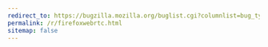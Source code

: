 ```yaml
---
redirect_to: https://bugzilla.mozilla.org/buglist.cgi?columnlist=bug_type%2Cshort_desc%2Cproduct%2Ccomponent%2Cpriority%2Cassigned_to%2Ccf_status_firefox75%2Ccf_status_firefox76%2Ccf_status_firefox77%2Ccf_status_firefox_esr68%2Cbug_status%2Cresolution%2Cchangeddate&query_format=advanced&status_whiteboard=jitsi-meet&status_whiteboard_type=substring&query_based_on=
permalink: /r/firefoxwebrtc.html
sitemap: false
---
```

